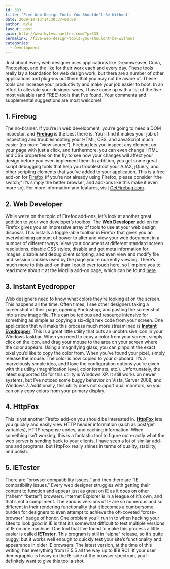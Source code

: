 ```yaml
---
id: 333
title: 'Five Web Design Tools You Shouldn’t Be Without'
date: 2009-10-13T14:30:37+00:00
author: Kyle
layout: post
guid: http://www.kyleschaeffer.com/?p=333
permalink: /five-web-design-tools-you-shouldnt-be-without
categories:
  - Development
---
```

Just about every web designer uses applications like Dreamweaver, Coda, Photoshop, and the like for their work each and every day. These tools really lay a foundation for web design work, but there are a number of other applications and plug-ins out there that you may not be aware of. These tools can increase your productivity and make your job easier to boot. In an effort to alleviate your designer woes, I have come up with a list of the five most valuable (and FREE) tools that I’ve found. Your comments and supplemental suggestions are most welcome!

## 1. Firebug

The no-brainer. If you’re in web development, you’re going to need a DOM inspector, and **[Firebug](http://getfirebug.com/)** is the best there is. You’ll find it makes your job of inspecting and troubleshooting your HTML, CSS, and JavaScript much easier (no more “view source”). Firebug lets you inspect any element on your page with just a click, and furthermore, you can even change HTML and CSS properties on the fly to see how your changes will affect your design before you even implement them. In addition, you get some great script debugging tools that help you troubleshoot your AJAX, jQuery, and other scripting elements that you’ve added to your application. This is a free add-on for [Firefox](http://www.mozilla.com/firefox/) (if you’re not already using Firefox, please consider “the switch;” it’s simply the better browser, and add-ons like this make it even more so). For more information and features, visit [GetFirebug.com](http://getfirebug.com/).

## 2. Web Developer

While we’re on the topic of Firefox add-ons, let’s look at another great addition to your web developer’s toolbox. The **[Web Developer](https://addons.mozilla.org/en-US/firefox/addon/60)** add-on for Firefox gives you an impressive array of tools to use at your web design disposal. This installs a toggle-able toolbar in Firefox that gives you an overwhelming amount of power to alter and view your web document in a number of different ways. View your document at different standard screen resolutions, disable CSS styles, disable and get meta information for images, disable and debug client scripting, and even view and modify file and session cookies used by the page you’re currently viewing. There’s much more to this add-on than I could ever touch here, so I implore you to read more about it at the Mozilla add-on page, which can be found [here](https://addons.mozilla.org/en-US/firefox/addon/60).

## 3. Instant Eyedropper

Web designers need to know what colors they’re looking at on the screen. This happens all the time. Often times, I see other designers taking a screenshot of their page, opening Photoshop, and pasting the screenshot into a new image file. This can be tedious and resource intensive for something as simple as copying a six-digit hex code from your screen. One application that will make this process much more streamlined is **[Instant Eyedropper](http://instant-eyedropper.com/)**. This is a great little utility that puts an unobtrusive icon in your Windows taskbar. When you need to copy a color from your screen, simply click on the icon, and drag your mouse to the area on your screen where the color appears. Using a magnifying glass, you can pinpoint the exact pixel you’d like to copy the color from. When you’ve found your pixel, simply release the mouse. The color is now copied to your clipboard. It’s a marvelously simple idea, and I love the configuration options you’re given with this utility (magnification level, color formats, etc.). Unfortunately, the latest supported OS for this utility is Windows XP. It still works on newer systems, but I’ve noticed some buggy behavior on Vista, Server 2008, and Windows 7. Additionally, this utility does not support dual monitors, so you can only copy colors from your primary display.

## 4. HttpFox

This is yet another Firefox add-on you should be interested in. **[HttpFox](https://addons.mozilla.org/en-US/firefox/addon/6647)** lets you quickly and easily view HTTP header information (such as post/get variables), HTTP response codes, and caching information. When something isn’t working, this is a fantastic tool to figure out exactly what the web server is sending back to your clients. I have seen a lot of similar add-ons and programs, but HttpFox really shines in terms of quality, stability, and polish.

## 5. IETester

There are “browser compatibility issues,” and then there are “IE compatibility issues.” Every web designer struggles with getting their content to function and appear just as great on IE as it does on other (\*ahem\* “better”) browsers. Internet Explorer is in a league of it’s own, and that’s not a compliment. The various versions of IE are so numerous and so different in their rendering functionality that it becomes a cumbersome burden for designers to even attempt to achieve the oft-coveted “cross-browser” badge of honor. One problem you’ll run in to when hacking your sites to look good in IE is that it’s somewhat difficult to test multiple versions of IE on one machine. One tool that I’ve found to make this process a little easier is called **[IETester](http://my-debugbar.com/wiki/IETester/HomePage)**. This program is still in “alpha” release, so it’s quite buggy, but it works well enough to quickly test your site’s functionality and appearance in older IE browsers. The latest version, at the time of this writing, has everything from IE 5.5 all the way up to IE8 RC1. If your user demographic is heavy on the IE-side of the browser spectrum, you’ll definitely want to give this tool a shot.
